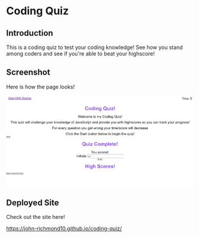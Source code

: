 # Coding Quiz

## Introduction

This is a coding quiz to test your coding knowledge! See how you stand among coders and see if you're able to beat your highscore!

## Screenshot

Here is how the page looks!

![Picture showing the homepage of the application](./assets/images/sitescreenshot.PNG)

## Deployed Site

Check out the site here!

https://john-richmond10.github.io/coding-quiz/
